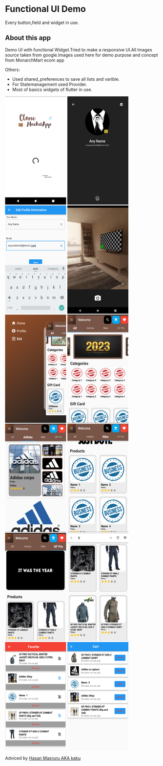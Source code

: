 # Functional UI Demo

Every button,field and widget in use.

## About this app

Demo UI with functional Widget.Tried to make a responsive UI.All Images source taken from google.Images used  here for demo purpose and concept from MonarchMart ecom app


  Others:
- Used shared_preferences to save all lists and varible.
- For Statemanagement used Provider.
- Most of basics widgets of flutter in use. 

<img src="https://github.com/TAUFIK2236/flutter-UI-/blob/master/lib/photos/LoadingPage.png" height="354px" width="200px" ></img>
<img src="https://github.com/TAUFIK2236/flutter-UI-/blob/master/lib/photos/Profile.png" height="354px" width="200px" ></img>
<img src="https://github.com/TAUFIK2236/flutter-UI-/blob/master/lib/photos/InformationUpdate.png" height="354px" width="200px" ></img>
<img src="https://github.com/TAUFIK2236/flutter-UI-/blob/master/lib/photos/ImagePickerInUse.png" height="354px" width="200px" ></img>
<img src="https://github.com/TAUFIK2236/flutter-UI-/blob/master/lib/photos/KDrawer.png" height="354px" width="200px" ></img>
<img src="https://github.com/TAUFIK2236/flutter-UI-/blob/master/lib/photos/All_page.png" height="354px" width="200px" ></img>
<img src="https://github.com/TAUFIK2236/flutter-UI-/blob/master/lib/photos/Product_Bar1.png" height="354px" width="200px" ></img>
<img src="https://github.com/TAUFIK2236/flutter-UI-/blob/master/lib/photos/Product_Bar2.png" height="354px" width="200px" ></img>
<img src="https://github.com/TAUFIK2236/flutter-UI-/blob/master/lib/photos/Product_Bar3.png" height="354px" width="200px" ></img>
<img src="https://github.com/TAUFIK2236/flutter-UI-/blob/master/lib/photos/SearchOption.png" height="354px" width="200px" ></img>
<img src="https://github.com/TAUFIK2236/flutter-UI-/blob/master/lib/photos/favoritePage.png" height="354px" width="200px" ></img>
<img src="https://github.com/TAUFIK2236/flutter-UI-/blob/master/lib/photos/CartPage.png" height="354px" width="200px" ></img>

Adviced by [Hasan Masruru AKA kaku](https://github.com/HasanMasrur)
